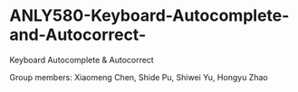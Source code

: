 # ANLY580-Keyboard-Autocomplete-and-Autocorrect-
Keyboard Autocomplete &amp; Autocorrect

Group members: Xiaomeng Chen, Shide Pu, Shiwei Yu, Hongyu Zhao
